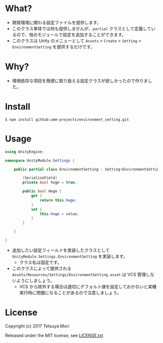 # What?

* 開発環境に関わる設定ファイルを提供します。
* このクラス単体では何も提供しませんが、`partial` クラスとして定義しているので、他のモジュールで設定を追加することができます。
* このクラスは Unity のメニューとして `Assets` &gt; `Create` &gt; `Setting` &gt; `EnvironmentSetting` を提供するだけです。

# Why?

* 環境依存な項目を簡便に取り扱える設定クラスが欲しかったので作りました。

# Install

```shell
$ npm install github:umm-projects/environment_setting.git
```

# Usage

```csharp
using UnityEngine;

namespace UnityModule.Settings {

    public partial class EnvironmentSetting : Setting<EnvironmentSetting> {

        [SerializeField]
        private bool hoge = true;

        public bool Hoge {
            get {
                return this.hoge;
            }
            set {
                this.hoge = value;
            }
        }

    }

}
```

* 追加したい設定フィールドを実装したクラスとして `UnityModule.Settings.EnvironmentSetting` を実装します。
    * クラス名は固定です。
* このクラスによって提供される `Assets/Resources/Settings/EnvironmentSetting.asset` は VCS 管理しないようにしましょう。
    * VCS から除外する場合は適切にデフォルト値を設定しておかないと実機実行時に問題になることがあるので注意しましょう。

# License

Copyright (c) 2017 Tetsuya Mori

Released under the MIT license, see [LICENSE.txt](LICENSE.txt)

